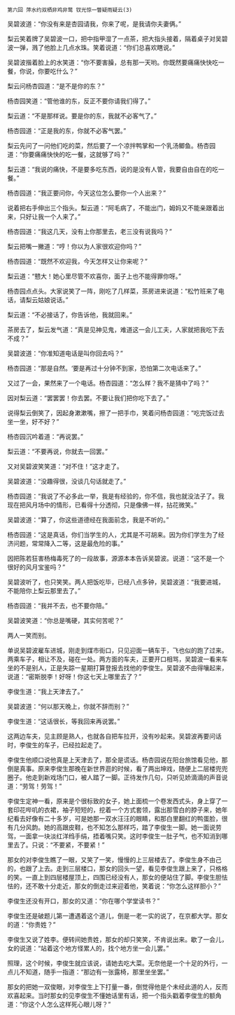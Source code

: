     第六回 萍水约双栖非鸡非鹜 钗光惊一瞥疑雨疑云(3) 

   吴碧波道：“你没有来是杏园请我，你来了呢，是我请你夫妻俩。”

   梨云笑着牌了吴碧波一口，把中指甲湿了一点茶，把大指头接着，隔着桌子对吴碧波一弹，溅了他脸上几点水珠。笑着说道：“你们总喜欢瞎说。”

   吴碧波揩着脸上的水笑道：“你不要害臊，总有那一天哟。你既然要痛痛快快吃一餐，你说，你要吃什么？”

   梨云问杨杏园道：“是不是你的东？”

   杨杏园笑道：“管他谁的东，反正不要你请我们得了。”

   梨云道：“不是那样说。要是你的东，我就不必客气了。”

   杨杏园道：“正是我的东，你就不必客气罢。”

   梨云先问了一问他们吃的菜，然后要了一个凉拌鸭掌和一个乳汤鲫鱼。杨杏园道：“你要痛痛快快的吃一餐，这就够了吗？”

   梨云道：“我说的痛快，不是要多吃东西，说的是没有人管，我要自由自在的吃一餐。”

   杨杏园道：“我正要问你，今天这位怎么要你一个人出来？”

   说着把右手伸出三个指头。梨云道：“阿毛病了，不能出门，姆妈又不能亲跟着出来，只好让我一个人来了。”

   杨杏园道：“我这几天，没有上你那里去，老三没有说我吗？”

   梨云把嘴一撇道：“哼！你以为人家很欢迎你吗？”

   杨杏园道：“既然不欢迎我，今天怎样又让你来呢？”

   梨云道：“戆大！她心里尽管不欢喜你，面子上也不能得罪你呀。”

   杨杏园点点头。大家说笑了一阵，刚吃了几样菜，茶房进来说道：“松竹班来了电话，请梨云姑娘说话。”

   梨云道：“不必接话了，你告诉他，我就回来。”

   茶房去了，梨云发气道：“真是见神见鬼，难道这一会儿工夫，人家就把我吃下去不成？”

   吴碧波道：“你准知道电话是叫你回去吗？”

   杨杏园道：“那是自然。‘要是再过十分钟不到家，恐怕第二次电话来了。”

   又过了一会，果然来了一个电话。杨杏园道：“怎么样？我不是猜中了吗？”

   因对梨云道：“罢罢罢！你去罢。不要让我们把你吃下去了。”

   说得梨云倒笑了，因起身漱漱嘴，擦了一把手巾，笑着问杨杏园道：“吃完饭过去坐一坐，好不好？”

   杨杏园沉吟着道：“再说罢。”

   梨云道：“不要再说，你就去一回罢。”

   又对吴碧波笑笑道：“对不住！”这才走了。

   吴碧波道：“没趣得很，没谈几句话就走了。”

   杨杏园道：“我说了不必多此一举，我是有经验的，你不信，我也就没法子了。我现在把风月场中的情形，已看得十分透彻，只是像佛一样，拈花微笑。”

   吴碧波道：“算了，你这些道德经在我面前念，我是不听的。”

   杨杏园道：“这是真话，你们当学生的人，尤其是不可胡来。因为你们学生为了经济问题，常常降入二等，这是最危险的事。”

   因把陈若狂害杨梅毒死了的一段故事，源源本本告诉吴碧波。说道：“这不是一个很好的风月宝鉴吗？”

   吴碧波听了，也只笑笑。两人把饭吃毕，已经八点多钟，吴碧波道：“我要进城，不能陪你上梨云那里去了。”

   杨杏园道：“我并不去，也不要你陪。”

   吴碧波笑道：“你总是嘴硬，其实何苦呢？”

   两人一笑而别。

   单说吴碧波雇车进城，刚走到煤市街口，只见迎面一辆车于，飞也似的跑了过来。两乘车子，相让不及，碰在一处。两方面的车夫，正要开口相骂，吴碧波一看来车坐的不是别人，正是失踪一星期打算登报去找他的李俊生。吴碧波不由得嚷起来，说道：“密斯脱李！好呀！你这七天上哪里去了？”

   李俊生道：“我上天津去了。”

   吴碧波道：“何以那天晚上，你就不辞而别？”

   李俊生道：“这话很长，等我回来再说罢。”

   这两边车夫，见主顾是熟人，也就各自把车拉开，没有吵起来。吴碧波再要问话时，李俊生的车子，已经拉起走了。

   李俊生他顺口说他真是上天津去了，那全是谎话。杨杏园说在阳台旅馆看见他，那倒是真事。原来李俊生那晚在新世界逛的时候，看了两出坤戏，随便上二层楼兜兜圈子。他走到新戏场门口，被人踏了一脚。正待发作几句，只听见娇滴滴的声音说道：“劳驾！劳驾！”

   李俊生定神一看，原来是个很标致的女子，她上面梳一个卷发西式头，身上穿了一套印花哔叽的衣裙，袖子短短的，挖着一个方式套领，露出那雪白的脖子来，她年纪看去好像有二十多岁，可是她那一双水汪汪的眼睛，和那白里翻红的鸭蛋脸，很有几分风韵。她的高跟皮鞋，也不知怎么那样巧，踏了李俊生一脚。她一面说劳驾，一面拿一块淡红洋绉手绢，捂着嘴只笑。这时李俊生一肚子气，也不知消到哪里去了。只说：“不要紧，不要紧！”

   那女的对李俊生瞧了一眼，又笑了一笑，慢慢的上三层楼去了。李俊生身不由己的，也跟了上去。走到三层楼口，那女的回头一望，看见李俊生跟上来了，只格格的笑。一直上到四层楼屋顶上，四围已经没有人，那女的便站住了脚。李俊生胆怯怯的，还不敢十分走近，那女的倒走过来迎着他，笑着说：“你怎么这样胆小？”

   李俊生还没有开口，那女的又道：“你在哪个学堂读书？”

   李俊生还是破题儿第一遭遇着这个道儿，倒是一老一实的说了，在京都大学。那女的道：“你贵姓？”

   李俊生又说了姓李。便转间她贵姓，那女的却只笑笑，不肯说出来。歇了一会儿，女的说道：“站着这个地方怪累人的，找个地方坐一会儿罢。”

   照理，这个时候，李俊生就应该说，请她去吃大菜。无奈他是一个十足的外行，一点儿不知道，随手一指道：“那边有一张露椅，那里坐坐罢。”

   那女的把她一双俊眼，对李俊生上下打量一番，倒觉得他是个未经此道的人，反而欢喜起来。当时那女的见李俊生不懂她话里有话，把一个指头戳着李俊生的额角道：“你这个人怎么这样死心眼儿呀？”

